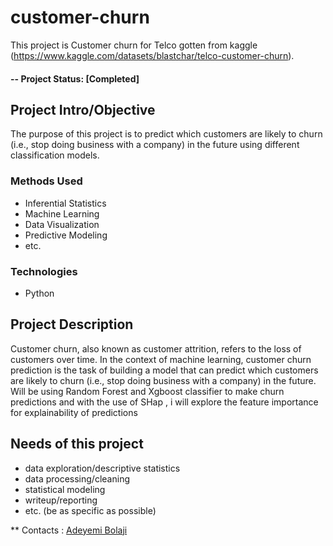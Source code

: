 
# customer-churn
This project is Customer churn for Telco gotten from kaggle (https://www.kaggle.com/datasets/blastchar/telco-customer-churn).  

#### -- Project Status: [Completed]

## Project Intro/Objective
The purpose of this project is to predict which customers are likely to churn (i.e., stop doing business with a company) in the future using different classification models.


### Methods Used
* Inferential Statistics
* Machine Learning
* Data Visualization
* Predictive Modeling
* etc.

### Technologies
* Python


## Project Description
Customer churn, also known as customer attrition, refers to the loss of customers over time. 
In the context of machine learning, customer churn prediction is the task of building a model 
that can predict which customers are likely to churn (i.e., stop doing business with a company) in the future.
Will be using Random Forest and Xgboost classifier to make churn predictions and with the use of SHap , 
i will explore the feature importance for explainability of predictions

## Needs of this project
- data exploration/descriptive statistics
- data processing/cleaning
- statistical modeling
- writeup/reporting
- etc. (be as specific as possible)

** Contacts : [Adeyemi Bolaji](https://github.com/ADEYEMIBolaji)
